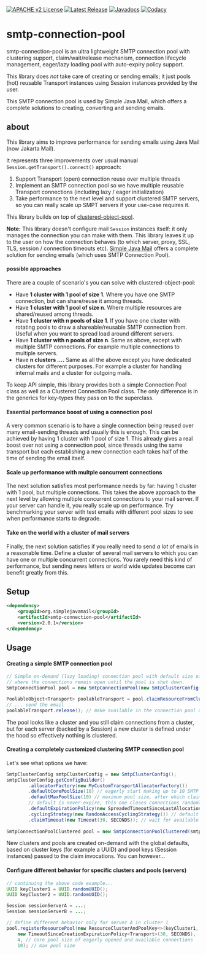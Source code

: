 [![APACHE v2 License](https://img.shields.io/badge/license-apachev2-blue.svg?style=flat)](LICENSE-2.0.txt) 
[![Latest Release](https://img.shields.io/maven-central/v/org.simplejavamail/smtp-connection-pool.svg?style=flat)](http://search.maven.org/#search%7Cgav%7C1%7Cg%3A%22org.simplejavamail%22%20AND%20a%3A%22smtp-connection-pool%22)
[![Javadocs](http://www.javadoc.io/badge/org.simplejavamail/smtp-connection-pool.svg)](http://www.javadoc.io/doc/org.simplejavamail/smtp-connection-pool)
[![Codacy](https://img.shields.io/codacy/grade/00571b6adbdb490b8cb18b175034f7b6.svg?style=flat)](https://www.codacy.com/app/b-bottema/smtp-connection-pool)

# smtp-connection-pool

smtp-connection-pool is an ultra lightweight SMTP connection pool with clustering support, claim/wait/release mechanism, 
connection lifecycle management, eager/lazy loading pool with auto-expiry policy support.

This library does *not* take care of creating or sending emails; it just pools (hot) reusable Transport instances using Session
instances provided by the user.

This SMTP connection pool is used by Simple Java Mail, which offers a complete solutions to creating, converting and sending emails.

## about

This library aims to improve performance for sending emails using Java Mail (now Jakarta Mail).

It represents three improvements over usual manual `Session.getTransport().connect()` approach:
   
   1. Support Transport (open) connection reuse over multiple threads
   2. Implement an SMTP connection pool so we have multiple reusable Transport connections (including lazy / eager initialization)
   3. Take performance to the next level and support clustered SMTP servers, so you can really scale up SMPT servers if your use-case requires it.

This library builds on top of [clustered-object-pool](https://github.com/bbottema/clustered-object-pool).

**Note:** This library doesn't configure mail `Session` instances itself: it only manages the connection you can make with them. 
This library leaves it up to the user on how the connection behaves (to which server, proxy, SSL, TLS, session / connection timeouts etc). 
[Simple Java Mail](https://github.com/bbottema/simple-java-mail) offers a complete solution for sending emails (which uses SMTP Connection Pool). 

#### possible approaches

There are a couple of scenario's you can solve with clustered-object-pool:
- Have **1 cluster with 1 pool of size 1**. Where you have one SMTP connection, but can share/reuse it among threads.
- Have **1 cluster with 1 pool of size n**. Where multiple resources are shared/reused among threads.
- Have **1 cluster with n pools of size 1**. If you have one cluster with rotating pools to draw a shareable/reusable SMTP connection from. Useful when you want to spread load around different servers.
- Have **1 cluster with n pools of size n**. Same as above, except with multiple SMTP connections. For example multiple connections to multiple servers. 
- Have **n clusters ....** Same as all the above except you have dedicated clusters for different purposes. For example a cluster for handling internal mails and a cluster for outgoing mails. 

To keep API simple, this library provides both a simple Connection Pool class as well as a Clustered Connection Pool class. The only difference is in the generics for key-types they pass on to the 
superclass.

#### Essential performance boost of using a connection pool

A very common scenario is to have a single connection being reused over many email-sending threads and usually this is enough. This can be achieved by having 1 cluster with 1 pool of 
size 1. This already gives a real boost over not using a connection pool, since threads using the same transport but each establishing a new connection each takes half of the time of sending the 
email itself.

#### Scale up performance with multple concurrent connections

The next solution satisfies most performance needs by far: having 1 cluster with 1 pool, but multiple connections. This takes the above approach to the next level by allowing multiple concurrent 
connections to your mail server. If your server can handle it, you really scale up on performance. Try benchmarking your server with test emails with different pool sizes to see when performance 
starts to degrade. 

#### Take on the world with a cluster of mail servers

Finally, the next solution satisfies if you really need to send *a lot* of emails in a reasonable time. Define a cluster of several mail servers to which you can have one or multiple concurrent 
connections. You rarely need this kind of performance, but sending news letters or world wide updates become can benefit greatly from this.

## Setup

```xml
<dependency>
	<groupId>org.simplejavamail</groupId>
	<artifactId>smtp-connection-pool</artifactId>
	<version>2.0.1</version>
</dependency>
```

## Usage

#### Creating a simple SMTP connection pool

```java
// Simple on-demand (lazy loading) connection pool with default size of 4, 
// where the connections remain open until the pool is shut down.
SmtpConnectionPool pool = new SmtpConnectionPool(new SmtpClusterConfig());

PoolableObject<Transport> poolableTransport = pool.claimResourceFromCluster(session);
// ... send the email
poolableTransport.release(); // make available in the connection pool again
```
The pool looks like a cluster and you still claim connections from a cluster, but for each server (backed by a Session) a new cluster is defined under the hood so effectively nothing is
 clustered.

#### Creating a completely customized clustering SMTP connection pool

Let's see what options we have:

```java
SmtpClusterConfig smtpClusterConfig = new SmtpClusterConfig();
smtpClusterConfig.getConfigBuilder()
        .allocatorFactory(new MyCustomTransportAllocatorFactory())
        .defaultCorePoolSize(10) // eagerly start making up to 10 SMTP connections
        .defaultMaxPoolSize(10) // maximum pool size, after which claims become blocking
        // default is never-expire, this one closes connections randomly between 5 to 10 seconds after last use
        .defaultExpirationPolicy(new SpreadedTimeoutSinceLastAllocationExpirationPolicy<Transport>(5, 10, SECONDS)) 
        .cyclingStrategy(new RandomAccessCyclingStrategy()) // default is round-robin
        .claimTimeout(new Timeout(30, SECONDS)); // wait for available connection until max 30 seconds, default is indefinitely
        
SmtpConnectionPoolClustered pool = new SmtpConnectionPoolClustered(smtpClusterConfig);
```

New clusters and pools are created on-demand with the global defaults, based on cluster keys (for example a UUID) and pool keys (Session instances) passed to the claim invocations. You can however... 

#### Configure different behavior for specific clusters and pools (servers)

```java
// continuing the above code example...
UUID keyCluster1 = UUID.randomUUID();
UUID keyCluster2 = UUID.randomUUID();

Session sessionServerA = ...;
Session sessionServerB = ...;

// define different behavior only for server A in cluster 1
pool.registerResourcePool(new ResourceClusterAndPoolKey<>(keyCluster1, sessionServerA),
    new TimeoutSinceCreationExpirationPolicy<Transport>(30, SECONDS),
    4, // core pool size of eagerly opened and available connections
    10); // max pool size
```